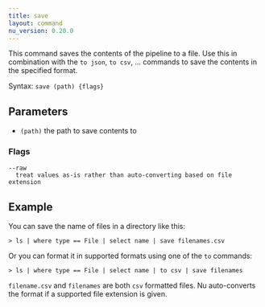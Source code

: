 ```yaml
---
title: save
layout: command
nu_version: 0.20.0
---
```


This command saves the contents of the pipeline to a file. Use this in combination with the `to json`, `to csv`, ... commands to save the contents in the specified format.

Syntax: `save (path) {flags}`

## Parameters

* `(path)` the path to save contents to

### Flags

    --raw
      treat values as-is rather than auto-converting based on file extension

## Example

You can save the name of files in a directory like this:

```shell
> ls | where type == File | select name | save filenames.csv
```

Or you can format it in supported formats using one of the `to` commands:

```shell
> ls | where type == File | select name | to csv | save filenames
```

`filename.csv` and `filenames` are both `csv` formatted files. Nu auto-converts the format if a supported file extension is given.
